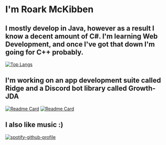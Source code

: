 # I'm Roark McKibben

## I mostly develop in Java, however as a result I know a decent amount of C#. I'm learning Web Development, and once I've got that down I'm going for C++ probably.

[![Top Langs](https://github-readme-stats.vercel.app/api/top-langs/?username=djtpj&layout=compact)](https://github.com/anuraghazra/github-readme-stats)

## I'm working on an app development suite called Ridge and a Discord bot library called Growth-JDA

[![Readme Card](https://github-readme-stats.vercel.app/api/pin/?username=djtpj&repo=ridge)](https://github.com/Djtpj/Ridge)
[![Readme Card](https://github-readme-stats.vercel.app/api/pin/?username=djtpj&repo=growth-jda)](https://github.com/Djtpj/growth-jda)

## I also like music :)
[![spotify-github-profile](https://spotify-github-profile.vercel.app/api/view?uid=k8i8btiebjuytr6ohw6wnchnc&cover_image=true&theme=default)](https://github.com/kittinan/spotify-github-profile)
